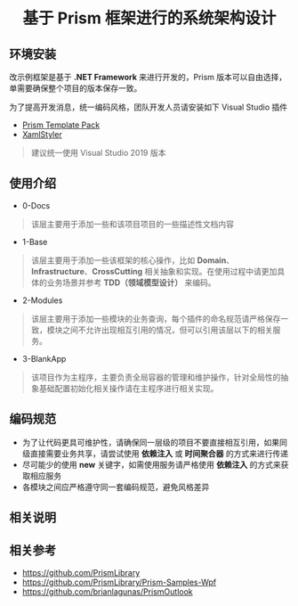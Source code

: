 <div align="center">

# 基于 Prism 框架进行的系统架构设计

</div>

## 环境安装

改示例框架是基于 **.NET Framework** 来进行开发的，Prism 版本可以自由选择，单需要确保整个项目的版本保存一致。

为了提高开发消息，统一编码风格，团队开发人员请安装如下 Visual Studio 插件

- [Prism Template Pack](https://github.com/PrismLibrary/Prism)
- [XamlStyler](https://github.com/Xavalon/XamlStyler/)

> 建议统一使用 Visual Studio 2019 版本

## 使用介绍

- 0-Docs

> 该层主要用于添加一些和该项目项目的一些描述性文档内容

- 1-Base

> 该层主要用于添加一些该框架的核心操作，比如 **Domain**、**Infrastructure**、**CrossCutting** 相关抽象和实现。在使用过程中请更加具体的业务场景并参考 **TDD（领域模型设计）** 来编码。

- 2-Modules

> 该层主要用于添加一些模块的业务查询，每个插件的命名规范请严格保存一致，模块之间不允许出现相互引用的情况，但可以引用该层以下的相关服务。

- 3-BlankApp

> 该项目作为主程序，主要负责全局容器的管理和维护操作，针对全局性的抽象基础配置初始化相关操作请在主程序进行相关实现。


## 编码规范

- 为了让代码更具可维护性，请确保同一层级的项目不要直接相互引用，如果同级直接需要业务共享，请尝试使用 **依赖注入** 或 **时间聚合器** 的方式来进行传递
- 尽可能少的使用 **new** 关键字，如需使用服务请严格使用 **依赖注入** 的方式来获取相应服务
- 各模块之间应严格遵守同一套编码规范，避免风格差异

## 相关说明

## 相关参考

- https://github.com/PrismLibrary
- https://github.com/PrismLibrary/Prism-Samples-Wpf
- https://github.com/brianlagunas/PrismOutlook
